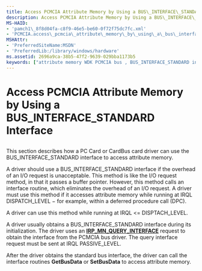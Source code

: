 ```yaml
---
title: Access PCMCIA Attribute Memory by Using a BUS\_INTERFACE\_STANDARD Interface
description: Access PCMCIA Attribute Memory by Using a BUS\_INTERFACE\_STANDARD Interface
MS-HAID:
- 'pamch1\_8f8d04fa-c8f9-46e5-be60-0f72f75dc7fc.xml'
- 'PCMCIA.access\_pcmcia\_attribute\_memory\_by\_using\_a\_bus\_interface\_standard\_inter'
MSHAttr:
- 'PreferredSiteName:MSDN'
- 'PreferredLib:/library/windows/hardware'
ms.assetid: 2696a9ca-38b5-47f2-9639-029bba1173b5
keywords: ["attribute memory WDK PCMCIA bus , BUS_INTERFACE_STANDARD interface", "BUS_INTERFACE_STANDARD"]
---
```


# Access PCMCIA Attribute Memory by Using a BUS\_INTERFACE\_STANDARD Interface


## <a href="" id="ddk-access-pcmcia-attribute-memory-by-using-a-bus-interface-standard-i"></a>


This section describes how a PC Card or CardBus card driver can use the BUS\_INTERFACE\_STANDARD interface to access attribute memory.

A driver should use a BUS\_INTERFACE\_STANDARD interface if the overhead of an I/O request is unacceptable. This method is like the I/O request method, in that it passes a buffer pointer. However, this method calls an interface routine, which eliminates the overhead of an I/O request. A driver must use this method if it accesses attribute memory while running at IRQL DISPATCH\_LEVEL − for example, within a deferred procedure call (DPC).

A driver can use this method while running at IRQL &lt;= DISPTACH\_LEVEL.

A driver usually obtains a BUS\_INTERFACE\_STANDARD interface during its initialization. The driver uses an [**IRP\_MN\_QUERY\_INTERFACE**](https://msdn.microsoft.com/library/windows/hardware/ff551687) request to obtain the interface from the PCMCIA bus driver. The query interface request must be sent at IRQL PASSIVE\_LEVEL.

After the driver obtains the standard bus interface, the driver can call the interface routines **GetBusData** or **SetBusData** to access attribute memory.

 

 





